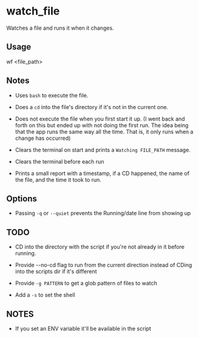 # watch_file

Watches a file and runs it when
it changes.

## Usage

wf <file_path>

## Notes

- Uses `bash` to execute the file. 

- Does a `cd` into the file's directory
if it's not in the current one.

- Does not execute the file when you first
start it up. (I went back and forth on this
but ended up with not doing the first run. 
The idea being that the app runs the same
way all the time. That is, it only 
runs when a change has occurred)

- Clears the terminal on start and
prints a `Watching FILE_PATH` 
message.

- Clears the terminal before each run

- Prints a small report with a timestamp,
if a CD happened, the name of the file,
and the time it took to run. 



## Options

- Passing `-q` or `--quiet` prevents
the Running/date line from showing up

## TODO

- CD into the directory with the script
if you're not already in it before
running. 

- Provide --no-cd flag to run from 
the current direction instead of 
CDing into the scripts dir if it's
different

- Provide `-g PATTERN` to get a 
glob pattern of files to watch

- Add a `-s` to set the shell



## NOTES

- If you set an ENV variable it'll 
be available in the script


